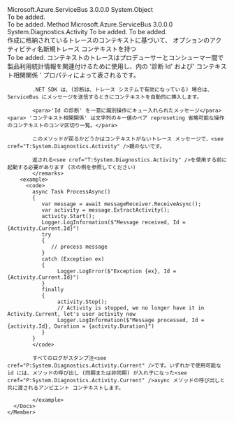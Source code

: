 <Type Name="MessageExtensions" FullName="Microsoft.Azure.ServiceBus.Diagnostics.MessageExtensions">
  <TypeSignature Language="C#" Value="public static class MessageExtensions" />
  <TypeSignature Language="ILAsm" Value=".class public auto ansi abstract sealed beforefieldinit MessageExtensions extends System.Object" />
  <TypeSignature Language="DocId" Value="T:Microsoft.Azure.ServiceBus.Diagnostics.MessageExtensions" />
  <TypeSignature Language="VB.NET" Value="Public Module MessageExtensions" />
  <TypeSignature Language="F#" Value="type MessageExtensions = class" />
  <AssemblyInfo>
    <AssemblyName>Microsoft.Azure.ServiceBus</AssemblyName>
    <AssemblyVersion>3.0.0.0</AssemblyVersion>
  </AssemblyInfo>
  <Base>
    <BaseTypeName>System.Object</BaseTypeName>
  </Base>
  <Interfaces />
  <Docs>
    <summary>To be added.</summary>
    <remarks>To be added.</remarks>
  </Docs>
  <Members>
    <Member MemberName="ExtractActivity">
      <MemberSignature Language="C#" Value="public static System.Diagnostics.Activity ExtractActivity (this Microsoft.Azure.ServiceBus.Message message, string activityName = null);" />
      <MemberSignature Language="ILAsm" Value=".method public static hidebysig class System.Diagnostics.Activity ExtractActivity(class Microsoft.Azure.ServiceBus.Message message, string activityName) cil managed" />
      <MemberSignature Language="DocId" Value="M:Microsoft.Azure.ServiceBus.Diagnostics.MessageExtensions.ExtractActivity(Microsoft.Azure.ServiceBus.Message,System.String)" />
      <MemberSignature Language="F#" Value="static member ExtractActivity : Microsoft.Azure.ServiceBus.Message * string -&gt; System.Diagnostics.Activity" Usage="Microsoft.Azure.ServiceBus.Diagnostics.MessageExtensions.ExtractActivity (message, activityName)" />
      <MemberType>Method</MemberType>
      <AssemblyInfo>
        <AssemblyName>Microsoft.Azure.ServiceBus</AssemblyName>
        <AssemblyVersion>3.0.0.0</AssemblyVersion>
      </AssemblyInfo>
      <ReturnValue>
        <ReturnType>System.Diagnostics.Activity</ReturnType>
      </ReturnValue>
      <Parameters>
        <Parameter Name="message" Type="Microsoft.Azure.ServiceBus.Message" RefType="this" />
        <Parameter Name="activityName" Type="System.String" />
      </Parameters>
      <Docs>
        <param name="message">To be added.</param>
        <param name="activityName">To be added.</param>
        <summary>
            作成<see cref="T:System.Diagnostics.Activity" />に格納されているトレースのコンテキストに基づいて、 <see cref="T:Microsoft.Azure.ServiceBus.Message" /><param name="activityName">オプションのアクティビティ名</param><returns>新規<see cref="T:System.Diagnostics.Activity" />トレース コンテキストを持つ</returns></summary>
        <returns>To be added.</returns>
        <remarks>
            コンテキストのトレースはプロデューサーとコンシューマー間で製品利用統計情報を関連付けるために使用し、内の '診断 Id' および' コンテキスト相関関係 ' プロパティによって表される<see cref="P:Microsoft.Azure.ServiceBus.Message.UserProperties" />です。
            
            .NET SDK は、(診断は、トレース システムで有効になっている) 場合は、ServiceBus にメッセージを送信するときにコンテキストを自動的に挿入します。
            
            <para>'Id の診断' を一意に識別操作にキュー入れられたメッセージ</para> <para> 'コンテキスト相関関係' は文字列のキー値のペア represeting 省略可能な操作のコンテキストのコンマ区切り一覧。</para>
            
            このメソッドが戻るかどうかはコンテキストがないトレース メッセージで、<see cref="T:System.Diagnostics.Activity" />親のないです。
            
            返される<see cref="T:System.Diagnostics.Activity" />を使用する前に起動する必要があります (次の例を参照してください)
            </remarks>
        <example>
          <code>
            async Task ProcessAsync()
            {
               var message = await messageReceiver.ReceiveAsync();
               var activity = message.ExtractActivity();
               activity.Start();
               Logger.LogInformation($"Message received, Id = {Activity.Current.Id}")
               try 
               {
                  // process message
               }
               catch (Exception ex)
               {
                    Logger.LogError($"Exception {ex}, Id = {Activity.Current.Id}")
               }
               finally 
               {
                    activity.Stop();
                    // Activity is stopped, we no longer have it in Activity.Current, let's user activity now
                    Logger.LogInformation($"Message processed, Id = {activity.Id}, Duration = {activity.Duration}")
               }
            }
            </code>
            
            すべてのログがスタンプ注<see cref="P:System.Diagnostics.Activity.Current" />です。いずれかで使用可能な id には、メソッドの呼び出し (同期または非同期) が入れ子になった<see cref="P:System.Diagnostics.Activity.Current" />async メソッドの呼び出しと共に渡されるアンビエント コンテキストします。
            
            </example>
      </Docs>
    </Member>
  </Members>
</Type>
